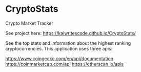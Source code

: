 # CryptoStats
Crypto Market Tracker 

See project here:
https://kaiwritescode.github.io/CryptoStats/

See the top stats and information about the highest ranking cryptocurrencies. This application uses three apis: 

https://www.coingecko.com/en/api/documentation
https://coinmarketcap.com/api
https://etherscan.io/apis




